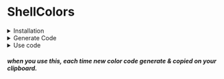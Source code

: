 # ShellColors
<details>
  <summary>Installation</summary>
  
+  TermUX ( Android )
```bash
pkg install git -y && PWDx=$PWD && cd ~ && git clone https://github.com/ShivaShirsath/ShellColors.git && bash ~/ShellColors/install && cd $PWDx
```
+ Ubuntu
```bash
sudo apt install git -y && PWDx=$PWD && cd ~ && git clone https://github.com/ShivaShirsath/ShellColors.git && bash ~/ShellColors/install && cd $PWDx
```

</details>

<details>
  <summary>Generate Code</summary>
  
|| FONT | LAYER | RED | GREEN | BLUE |
| --- | :--- | ---: | :---: | :---: | :---: |
| 0 | Normal | | * | * | * |
| 1 | **Bolt** | | * | * | * |
| 2 | Dim | | * | * | * |
| 3 | *Itallic* | Foreground | * | * | * |
| 4 | Underlined | Background | * | * | * |
| 5 | Blink | | * | * | * |
| 6 | Intense | | | | |
| 7 | Reverse | | | | |
| 8 | Invisible | | | | |
| 9 | ~Strike~ | | | | |
  
```bash
getColorCode FONT LAYER RED GREEN BLUE 'TEXT'
```
</details>
<details>
  <summary>Use code</summary>
  
```bash
echo -e "`getColorCode FONT LAYER RED GREEN BLUE 'TEXT'`"
```
<p align=center>Or</p>

```bash
printf  "`getColorCode FONT LAYER RED GREEN BLUE 'TEXT'`\n"
```
</details>

##### when you use this, each time new color code generate & copied on your clipboard. 
